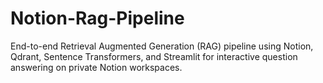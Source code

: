 # Notion-Rag-Pipeline
End-to-end Retrieval Augmented Generation (RAG) pipeline using Notion, Qdrant, Sentence Transformers, and Streamlit for interactive question answering on private Notion workspaces.
